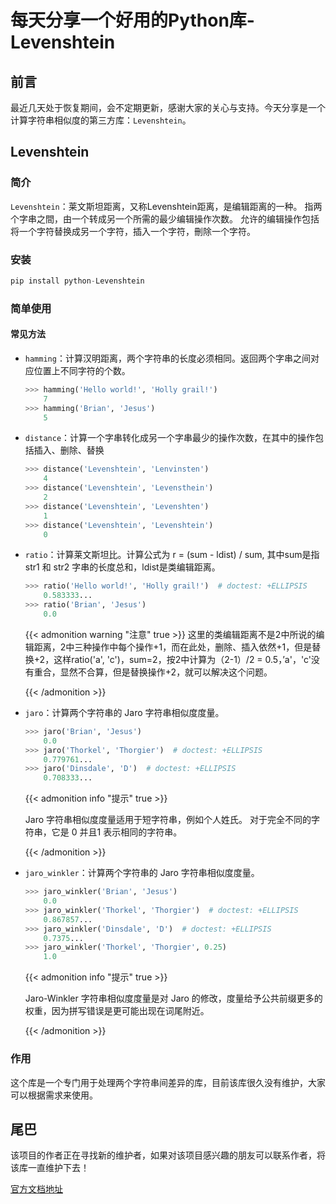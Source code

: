 # 每天分享一个好用的Python库-Levenshtein

## 前言
最近几天处于恢复期间，会不定期更新，感谢大家的关心与支持。今天分享是一个计算字符串相似度的第三方库：`Levenshtein`。

## Levenshtein

### 简介

`Levenshtein`：莱文斯坦距离，又称Levenshtein距离，是编辑距离的一种。 指两个字串之間，由一个转成另一个所需的最少编辑操作次数。 允许的编辑操作包括将一个字符替换成另一个字符，插入一个字符，刪除一个字符。

### 安装

```python
pip install python-Levenshtein
```

### 简单使用

#### 常见方法

- `hamming`：计算汉明距离，两个字符串的长度必须相同。返回两个字串之间对应位置上不同字符的个数。

  ```python
  >>> hamming('Hello world!', 'Holly grail!')
      7
  >>> hamming('Brian', 'Jesus')
      5
  ```

- `distance`：计算一个字串转化成另一个字串最少的操作次数，在其中的操作包括插入、删除、替换

  ```python
  >>> distance('Levenshtein', 'Lenvinsten')
      4
  >>> distance('Levenshtein', 'Levensthein')
      2
  >>> distance('Levenshtein', 'Levenshten')
      1
  >>> distance('Levenshtein', 'Levenshtein')
      0
  ```
- `ratio`：计算莱文斯坦比。计算公式为  r = (sum - ldist) / sum, 其中sum是指str1 和 str2 字串的长度总和，ldist是类编辑距离。

  ```python
  >>> ratio('Hello world!', 'Holly grail!')  # doctest: +ELLIPSIS
      0.583333...
  >>> ratio('Brian', 'Jesus')
      0.0
  ```

  {{< admonition warning "注意" true >}}
  这里的类编辑距离不是2中所说的编辑距离，2中三种操作中每个操作+1，而在此处，删除、插入依然+1，但是替换+2，这样ratio('a', 'c')，sum=2，按2中计算为（2-1）/2 = 0.5，’a'，'c'没有重合，显然不合算，但是替换操作+2，就可以解决这个问题。

  {{< /admonition >}}

- `jaro`：计算两个字符串的 Jaro 字符串相似度度量。

  ```python
  >>> jaro('Brian', 'Jesus')
      0.0
  >>> jaro('Thorkel', 'Thorgier')  # doctest: +ELLIPSIS
      0.779761...
  >>> jaro('Dinsdale', 'D')  # doctest: +ELLIPSIS
      0.708333...
  ```

  {{< admonition info "提示" true >}}

  Jaro 字符串相似度度量适用于短字符串，例如个人姓氏。 对于完全不同的字符串，它是 0 并且1 表示相同的字符串。

  {{< /admonition >}}

- `jaro_winkler`：计算两个字符串的 Jaro 字符串相似度度量。

  ```python
  >>> jaro_winkler('Brian', 'Jesus')
      0.0
  >>> jaro_winkler('Thorkel', 'Thorgier')  # doctest: +ELLIPSIS
      0.867857...
  >>> jaro_winkler('Dinsdale', 'D')  # doctest: +ELLIPSIS
      0.7375...
  >>> jaro_winkler('Thorkel', 'Thorgier', 0.25)
      1.0
  ```

  {{< admonition info "提示" true >}}

  Jaro-Winkler 字符串相似度度量是对 Jaro 的修改，度量给予公共前缀更多的权重，因为拼写错误是更可能出现在词尾附近。

  {{< /admonition >}}


### 作用

这个库是一个专门用于处理两个字符串间差异的库，目前该库很久没有维护，大家可以根据需求来使用。

## 尾巴

该项目的作者正在寻找新的维护者，如果对该项目感兴趣的朋友可以联系作者，将该库一直维护下去！

[官方文档地址](https://pypi.org/project/python-Levenshtein/)
